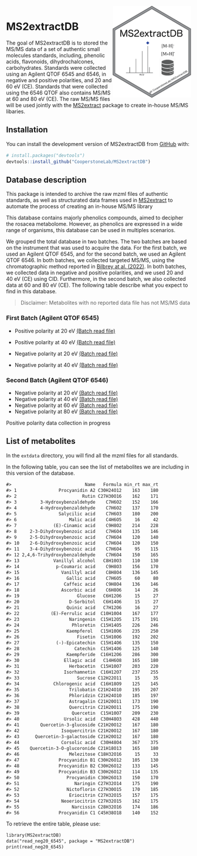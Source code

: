 
<!-- README.md is generated from README.Rmd. Please edit that file -->

<img src="man/figures/MS2extractDB.png" align="right" height="250" style="float:right; height:250px;"/>

# MS2extractDB

<!-- badges: start -->
<!-- badges: end -->

The goal of MS2extractDB is to stored the MS/MS data of a set of
authentic small molecules standards, including, phenolic acids,
flavonoids, dihydrochalcones, carbohydrates. Standards were collected
using an Agilent QTOF 6545 and 6546, in negative and positive
polarities, and 20 and 60 eV (CE). Standards that were collected using
the 6546 QTOF also contains MS/MS at 60 and 80 eV (CE). The raw MS/MS
files will be used jointly with the
[MS2extract](https://cooperstonelab.github.io/MS2extract/) package to
create in-house MS/MS libaries.

## Installation

You can install the development version of MS2extractDB from
[GitHub](https://github.com/CooperstoneLab/MS2extractDB) with:

``` r
# install.packages("devtools")
devtools::install_github("CooperstoneLab/MS2extractDB")
```

## Database description

This package is intended to archive the raw mzml files of authentic
standards, as well as structurated data frames used in
[MS2extract](https://cooperstonelab.github.io/MS2extract/) to automate
the process of creating an in-house MS/MS library

This database contains majorly phenolics compounds, aimed to decipher
the rosacea metabolome. However, as phenolics are expressed in a wide
range of organisms, this database can be used in multiples scenarios.

We grouped the total database in two batches. The two batches are based
on the instrument that was used to acquire the data. For the first
batch, we used an Agilent QTOF 6545, and for the second batch, we used
an Agilent QTOF 6546. In both batches, we collected targeted MS/MS,
using the chromatographic method reported in [Bilbrey at al.
(2022)](https://nph.onlinelibrary.wiley.com/doi/full/10.1111/nph.17693).
In both batches, we collected data in negative and positive polarities,
and we used 20 and 40 eV (CE) using CID. Furthermore, in the second
batch, we also collected data at 60 and 80 eV (CE). The following table
describe what you expect to find in this database.

> Disclaimer: Metabolites with no reported data file has not MS/MS data

### First Batch (Agilent QTOF 6545)

- Positive polarity at 20 eV [(Batch read
  file)](https://github.com/CooperstoneLab/MS2extractDB/blob/main/inst/extdata/batch_read_pos20_6545.csv)

- Positive polarity at 40 eV [(Batch read
  file)](https://github.com/CooperstoneLab/MS2extractDB/blob/main/inst/extdata/batch_read_neg40_6545.csv)

- Negative polarity at 20 eV [(Batch read
  file)](https://github.com/CooperstoneLab/MS2extractDB/blob/main/inst/extdata/batch_read_neg20.csv)

- Negative polarity at 40 eV [(Batch read
  file)](https://github.com/CooperstoneLab/MS2extractDB/blob/main/inst/extdata/batch_read_neg40.csv)

### Second Batch (Agilent QTOF 6546)

- Negative polarity at 20 eV [(Batch read
  file)](https://github.com/CooperstoneLab/MS2extractDB/blob/main/inst/extdata/read_neg20_6546_excel.csv)
- Negative polarity at 40 eV [(Batch read
  file)](https://github.com/CooperstoneLab/MS2extractDB/blob/main/inst/extdata/read_neg40_6546_excel.csv)
- Negative polarity at 60 eV [(Batch read
  file)](https://github.com/CooperstoneLab/MS2extractDB/blob/main/inst/extdata/read_neg60_6546_excel.csv)
- Negative polarity at 80 eV [(Batch read
  file)](https://github.com/CooperstoneLab/MS2extractDB/blob/main/inst/extdata/read_neg80_6546_excel.csv)

Positive polarity data collection in progress

## List of metabolites

In the `extdata` directory, you will find all the mzml files for all
standards.

In the following table, you can see the list of metabolites we are
including in this version of the database.

    #>                            Name   Formula min_rt max_rt
    #> 1                Procyanidin A2 C30H24O12    163    180
    #> 2                         Rutin C27H30O16    162    171
    #> 3         3-Hydroxybenzaldehyde    C7H6O2    152    166
    #> 4         4-Hydroxybenzaldehyde    C7H6O2    137    170
    #> 5                Salycilic acid    C7H6O3    180    200
    #> 6                    Malic acid    C4H6O5     16     42
    #> 7              (E)-Cinamic acid    C9H8O2    214    228
    #> 8     2-3-Dihydroxybenzoic acid    C7H6O4    135    146
    #> 9     2-5-Dihydroxybenzoic acid    C7H6O4    120    140
    #> 10    2-6-Dihydroxybenzoic acid    C7H6O4    120    150
    #> 11    3-4-Dihydroxybenzoic acid    C7H6O4     95    115
    #> 12 2,4,6-Trihydroxybenzaldehyde    C7H6O4    150    165
    #> 13             Vanillyl alcohol   C8H10O3    110    130
    #> 14              p-Coumaric acid    C9H8O3    156    170
    #> 15                Vanillyl acid    C8H8O4    136    145
    #> 16                  Gallic acid    C7H6O5     60     80
    #> 17                 Caffeic acid    C9H8O4    136    146
    #> 18                Ascorbic acid    C6H8O6     14     26
    #> 19                      Glucose   C6H12O6     15     27
    #> 20                   D-Sorbitol   C6H14O6     15     27
    #> 21                  Quinic acid   C7H12O6     16     27
    #> 22            (E)-Ferrulic acid  C10H10O4    167    177
    #> 23                   Naringenin  C15H12O5    175    191
    #> 24                    Phloretin  C15H14O5    226    246
    #> 25                  Kaempferol   C15H10O6    235    250
    #> 26                      Fisetin  C15H10O6    192    202
    #> 27              (-)-Epicatechin  C15H14O6    135    150
    #> 28                     Catechin  C15H14O6    125    140
    #> 29                  Kaempferide  C16H12O6    286    300
    #> 30                 Ellagic acid   C14H6O8    165    180
    #> 31                   Herbacetin  C15H10O7    203    220
    #> 32                 Isorhamnetin  C16H12O7    237    255
    #> 33                      Sucrose C12H22O11     15     35
    #> 34             Chlorogenic acid  C16H18O9    125    145
    #> 35                   Trilobatin C21H24O10    195    207
    #> 36                   Phloridzin C21H24O10    185    197
    #> 37                   Astragalin C21H20O11    173    190
    #> 38                   Quercitrin C21H20O11    175    190
    #> 39                    Quercetin  C15H10O7    209    230
    #> 40                 Ursolic acid  C30H48O3    428    440
    #> 41        Quercetin-3-glucoside C21H20O12    167    180
    #> 42                Isoquercitrin C21H20O12    167    180
    #> 43      Quercetin-3-galactoside C21H20O12    167    180
    #> 44                Corsolic acid  C30H48O4    367    375
    #> 45    Quercetin-3-O-glucoronide C21H18O13    165    180
    #> 46                   Melezitose C18H32O16     15     33
    #> 47               Procyanidin B1 C30H26O12    105    130
    #> 48               Procyanidin B2 C30H26O12    133    145
    #> 49               Procyanidin B3 C30H26O12    114    135
    #> 50                  Procyanidin C30H26O13    150    170
    #> 51                     Naringin C27H32O14    175    190
    #> 52                  Nictoflorin C27H30O15    170    185
    #> 53                   Eriocitrin C27H32O15    157    175
    #> 54                Neoeriocitrin C27H32O15    162    175
    #> 55                    Narcissin C28H32O16    174    186
    #> 56               Procyanidin C1 C45H38O18    140    152

To retrieve the entire table, please use:

    library(MS2extractDB)
    data("read_neg20_6545", package = "MS2extractDB")
    print(read_neg20_6545)
